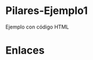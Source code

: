 # Pilares-Ejemplo1
Ejemplo con código HTML
<!DOCTYPE html>
<html>
<head>
	<title>Enlaces</title>
<body>
	<h1>Enlaces</h1>
</body>	
</html>

